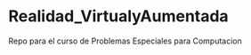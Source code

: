 Realidad_VirtualyAumentada
==========================

Repo para el curso de Problemas Especiales para Computacion
